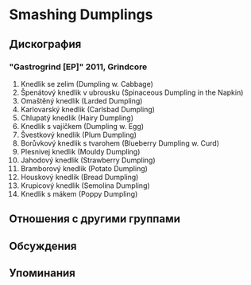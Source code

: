 # Smashing Dumplings



## Дискография

### "Gastrogrind [EP]" 2011, Grindcore

1. Knedlik se zelim (Dumpling w. Cabbage)	 
2. &#352;pen&#225;tov&#253; knedlik v ubrousku (Spinaceous Dumpling in the Napkin)	 
3. Oma&#353;t&#283;n&#253; knedlik (Larded Dumpling)	 
4. Karlovarsk&#253; knedlik (Carlsbad Dumpling) 
5. Chlupat&#253; knedlik (Hairy Dumpling) 
6. Knedlik s vaj&#237;&#269;kem (Dumpling w. Egg)	 
7. &#352;vestkov&#253; knedlik (Plum Dumpling) 
8. Bor&#367;vkov&#253; knedlik s tvarohem (Blueberry Dumpling w. Curd)	 
9. Plesnivej knedlik (Mouldy Dumpling)	 
10. Jahodov&#253; knedlik (Strawberry Dumpling)	 
11. Bramborov&#253; knedlik (Potato Dumpling)	 
12. Houskov&#253; knedlik (Bread Dumpling)	 
13. Krupicov&#253; knedlik (Semolina Dumpling)	 
14. Knedlik s m&#225;kem (Poppy Dumpling)


## Отношения с другими группами


## Обсуждения


## Упоминания

